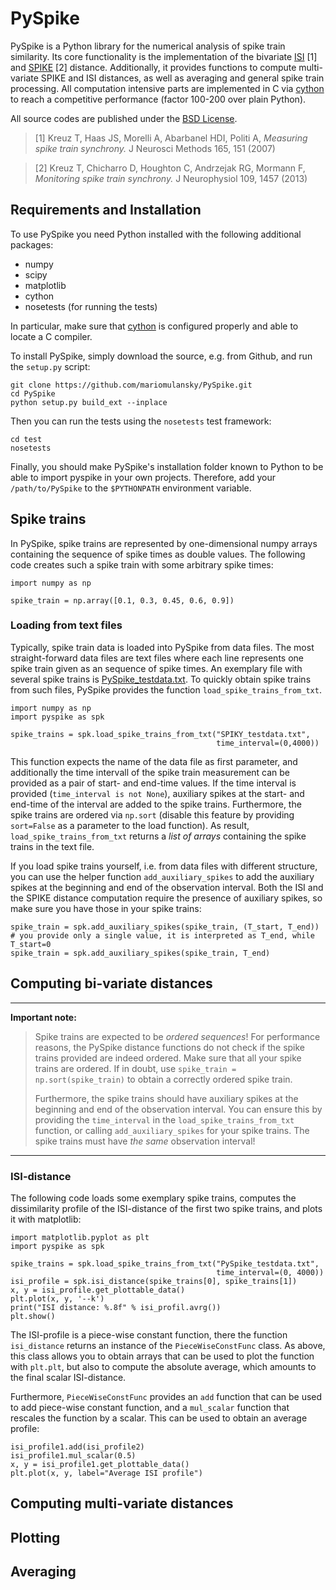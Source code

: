# PySpike

PySpike is a Python library for the numerical analysis of spike train similarity. 
Its core functionality is the implementation of the bivariate [ISI](http://www.scholarpedia.org/article/Measures_of_spike_train_synchrony#ISI-distance) [1] and [SPIKE](http://www.scholarpedia.org/article/SPIKE-distance) [2] distance. 
Additionally, it provides functions to compute multi-variate SPIKE and ISI distances, as well as averaging and general spike train processing.
All computation intensive parts are implemented in C via [cython](http://www.cython.org) to reach a competitive performance (factor 100-200 over plain Python).

All source codes are published under the [BSD License](http://opensource.org/licenses/BSD-2-Clause).

>[1] Kreuz T, Haas JS, Morelli A, Abarbanel HDI, Politi A, *Measuring spike train synchrony.* J Neurosci Methods 165, 151 (2007)

>[2] Kreuz T, Chicharro D, Houghton C, Andrzejak RG, Mormann F, *Monitoring spike train synchrony.* J Neurophysiol 109, 1457 (2013)

## Requirements and Installation

To use PySpike you need Python installed with the following additional packages:

- numpy
- scipy
- matplotlib
- cython
- nosetests (for running the tests)

In particular, make sure that [cython](http://www.cython.org) is configured properly and able to locate a C compiler.

To install PySpike, simply download the source, e.g. from Github, and run the `setup.py` script:

    git clone https://github.com/mariomulansky/PySpike.git
    cd PySpike
    python setup.py build_ext --inplace

Then you can run the tests using the `nosetests` test framework:

    cd test
    nosetests

Finally, you should make PySpike's installation folder known to Python to be able to import pyspike in your own projects.
Therefore, add your `/path/to/PySpike` to the `$PYTHONPATH` environment variable.

## Spike trains

In PySpike, spike trains are represented by one-dimensional numpy arrays containing the sequence of spike times as double values.
The following code creates such a spike train with some arbitrary spike times:
    
    import numpy as np

    spike_train = np.array([0.1, 0.3, 0.45, 0.6, 0.9])

### Loading from text files

Typically, spike train data is loaded into PySpike from data files.
The most straight-forward data files are text files where each line represents one spike train given as an sequence of spike times.
An exemplary file with several spike trains is [PySpike_testdata.txt](https://github.com/mariomulansky/PySpike/blob/master/examples/PySpike_testdata.txt).
To quickly obtain spike trains from such files, PySpike provides the function `load_spike_trains_from_txt`.

    import numpy as np
    import pyspike as spk
    
    spike_trains = spk.load_spike_trains_from_txt("SPIKY_testdata.txt", 
                                                  time_interval=(0,4000))

This function expects the name of the data file as first parameter, and additionally the time intervall of the spike train measurement can be provided as a pair of start- and end-time values.
If the time interval is provided (`time_interval is not None`), auxiliary spikes at the start- and end-time of the interval are added to the spike trains.
Furthermore, the spike trains are ordered via `np.sort` (disable this feature by providing `sort=False` as a parameter to the load function).
As result, `load_spike_trains_from_txt` returns a *list of arrays* containing the spike trains in the text file.

If you load spike trains yourself, i.e. from data files with different structure, you can use the helper function `add_auxiliary_spikes` to add the auxiliary spikes at the beginning and end of the observation interval.
Both the ISI and the SPIKE distance computation require the presence of auxiliary spikes, so make sure you have those in your spike trains:

    spike_train = spk.add_auxiliary_spikes(spike_train, (T_start, T_end))
    # you provide only a single value, it is interpreted as T_end, while T_start=0
    spike_train = spk.add_auxiliary_spikes(spike_train, T_end)

## Computing bi-variate distances

----------------------
**Important note:**

>Spike trains are expected to be *ordered sequences*! 
>For performance reasons, the PySpike distance functions do not check if the spike trains provided are indeed ordered.
>Make sure that all your spike trains are ordered.
>If in doubt, use `spike_train = np.sort(spike_train)` to obtain a correctly ordered spike train.
>
>Furthermore, the spike trains should have auxiliary spikes at the beginning and end of the observation interval.
>You can ensure this by providing the `time_interval` in the `load_spike_trains_from_txt` function, or calling `add_auxiliary_spikes` for your spike trains.
>The spike trains must have *the same* observation interval!

----------------------

### ISI-distance

The following code loads some exemplary spike trains, computes the dissimilarity profile of the ISI-distance of the first two spike trains, and plots it with matplotlib:

    import matplotlib.pyplot as plt
    import pyspike as spk
    
    spike_trains = spk.load_spike_trains_from_txt("PySpike_testdata.txt",
                                                  time_interval=(0, 4000))
    isi_profile = spk.isi_distance(spike_trains[0], spike_trains[1])
    x, y = isi_profile.get_plottable_data()
    plt.plot(x, y, '--k')
    print("ISI distance: %.8f" % isi_profil.avrg())
    plt.show()

The ISI-profile is a piece-wise constant function, there the function `isi_distance` returns an instance of the `PieceWiseConstFunc` class.
As above, this class allows you to obtain arrays that can be used to plot the function with `plt.plt`, but also to compute the absolute average, which amounts to the final scalar ISI-distance.

Furthermore, `PieceWiseConstFunc` provides an `add` function that can be used to add piece-wise constant function, and a `mul_scalar` function that rescales the function by a scalar.
This can be used to obtain an average profile:

    isi_profile1.add(isi_profile2)
    isi_profile1.mul_scalar(0.5)
    x, y = isi_profile1.get_plottable_data()
    plt.plot(x, y, label="Average ISI profile")

## Computing multi-variate distances


## Plotting


## Averaging
